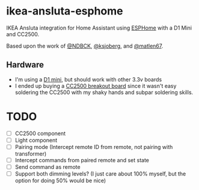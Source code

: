 # ikea-ansluta-esphome
IKEA Ansluta integration for Home Assistant using [ESPHome](https://esphome.io) with a D1 Mini and CC2500.

Based upon the work of [@NDBCK](https://github.com/NDBCK/Ansluta-Remote-Controller), [@ksjoberg](https://github.com/ksjoberg/ikea-ansluta-bridge), and [@matlen67](https://github.com/matlen67/ansluta-control).

## Hardware
- I'm using a [D1 mini](https://docs.wemos.cc/en/latest/d1/d1_mini.html), but should work with other 3.3v boards
- I ended up buying a [CC2500 breakout board](https://www.ebay.co.uk/itm/CC2500-2-4GHz-Module-on-Breakout-Board-with-0-1-Header-Pins-UK-Stock-/262966744730) since it wasn't easy soldering the CC2500 with my shaky hands and subpar soldering skills.

# TODO
- [ ] CC2500 component
- [ ] Light component
- [ ] Pairing mode (Intercept remote ID from remote, not pairing with transformer)
- [ ] Intercept commands from paired remote and set state
- [ ] Send command as remote
- [ ] Support both dimming levels? (I just care about 100% myself, but the option for doing 50% would be nice)
